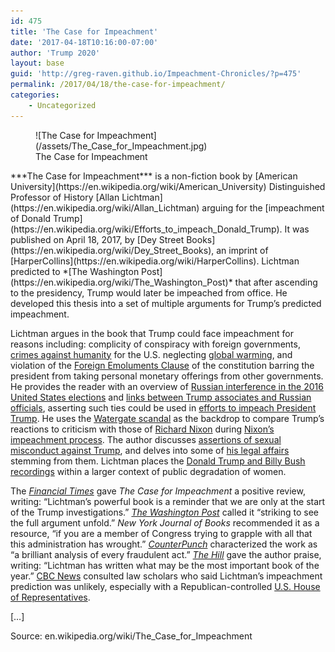 ```yaml
---
id: 475
title: 'The Case for Impeachment'
date: '2017-04-18T10:16:00-07:00'
author: 'Trump 2020'
layout: base
guid: 'http://greg-raven.github.io/Impeachment-Chronicles/?p=475'
permalink: /2017/04/18/the-case-for-impeachment/
categories:
    - Uncategorized
---
```


<figure class="wp-block-image">![The Case for Impeachment](/assets/The_Case_for_Impeachment.jpg)<figcaption>The Case for Impeachment</figcaption></figure>***The Case for Impeachment*** is a non-fiction book by [American University](https://en.wikipedia.org/wiki/American_University) Distinguished Professor of History [Allan Lichtman](https://en.wikipedia.org/wiki/Allan_Lichtman) arguing for the [impeachment of Donald Trump](https://en.wikipedia.org/wiki/Efforts_to_impeach_Donald_Trump). It was published on April 18, 2017, by [Dey Street Books](https://en.wikipedia.org/wiki/Dey_Street_Books), an imprint of [HarperCollins](https://en.wikipedia.org/wiki/HarperCollins). Lichtman predicted to *[The Washington Post](https://en.wikipedia.org/wiki/The_Washington_Post)* that after ascending to the presidency, Trump would later be impeached from office. He developed this thesis into a set of multiple arguments for Trump’s predicted impeachment.

Lichtman argues in the book that Trump could face impeachment for reasons including: complicity of conspiracy with foreign governments, [crimes against humanity](https://en.wikipedia.org/wiki/Crimes_against_humanity) for the U.S. neglecting [global warming](https://en.wikipedia.org/wiki/Global_warming), and violation of the [Foreign Emoluments Clause](https://en.wikipedia.org/wiki/Foreign_Emoluments_Clause) of the constitution barring the president from taking personal monetary offerings from other governments. He provides the reader with an overview of [Russian interference in the 2016 United States elections](https://en.wikipedia.org/wiki/Russian_interference_in_the_2016_United_States_elections) and [links between Trump associates and Russian officials](https://en.wikipedia.org/wiki/Links_between_Trump_associates_and_Russian_officials), asserting such ties could be used in [efforts to impeach President Trump](https://en.wikipedia.org/wiki/Efforts_to_impeach_Donald_Trump). He uses the [Watergate scandal](https://en.wikipedia.org/wiki/Watergate_scandal) as the backdrop to compare Trump’s reactions to criticism with those of [Richard Nixon](https://en.wikipedia.org/wiki/Richard_Nixon) during [Nixon’s impeachment process](https://en.wikipedia.org/wiki/Impeachment_of_Richard_Nixon). The author discusses [assertions of sexual misconduct against Trump](https://en.wikipedia.org/wiki/Donald_Trump_sexual_misconduct_allegations), and delves into some of [his legal affairs](https://en.wikipedia.org/wiki/Legal_affairs_of_Donald_Trump) stemming from them. Lichtman places the [Donald Trump and Billy Bush recordings](https://en.wikipedia.org/wiki/Donald_Trump_and_Billy_Bush_recording) within a larger context of public degradation of women.

The *[Financial Times](https://en.wikipedia.org/wiki/Financial_Times)* gave *The Case for Impeachment* a positive review, writing: “Lichtman’s powerful book is a reminder that we are only at the start of the Trump investigations.” *[The Washington Post](https://en.wikipedia.org/wiki/The_Washington_Post)* called it “striking to see the full argument unfold.” *New York Journal of Books* recommended it as a resource, “if you are a member of Congress trying to grapple with all that this administration has wrought.” *[CounterPunch](https://en.wikipedia.org/wiki/CounterPunch)* characterized the work as “a brilliant analysis of every fraudulent act.” *[The Hill](https://en.wikipedia.org/wiki/The_Hill_(newspaper))* gave the author praise, writing: “Lichtman has written what may be the most important book of the year.” [CBC News](https://en.wikipedia.org/wiki/CBC_News) consulted law scholars who said Lichtman’s impeachment prediction was unlikely, especially with a Republican-controlled [U.S. House of Representatives](https://en.wikipedia.org/wiki/United_States_House_of_Representatives).

\[…\]

Source: en.wikipedia.org/wiki/The\_Case\_for\_Impeachment
